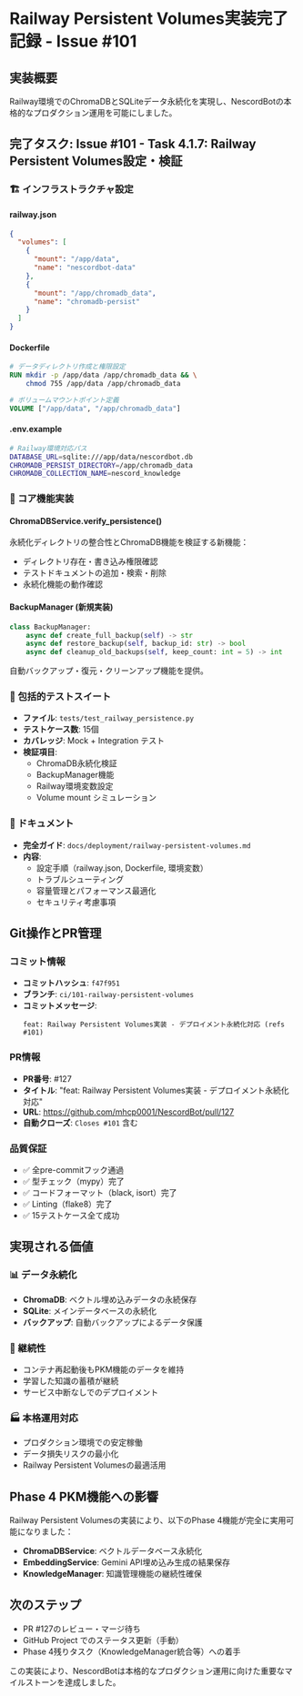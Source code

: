 # Railway Persistent Volumes実装完了記録 - Issue #101

## 実装概要
Railway環境でのChromaDBとSQLiteデータ永続化を実現し、NescordBotの本格的なプロダクション運用を可能にしました。

## 完了タスク: Issue #101 - Task 4.1.7: Railway Persistent Volumes設定・検証

### 🏗️ インフラストラクチャ設定

#### railway.json
```json
{
  "volumes": [
    {
      "mount": "/app/data",
      "name": "nescordbot-data"
    },
    {
      "mount": "/app/chromadb_data",
      "name": "chromadb-persist"
    }
  ]
}
```

#### Dockerfile
```dockerfile
# データディレクトリ作成と権限設定
RUN mkdir -p /app/data /app/chromadb_data && \
    chmod 755 /app/data /app/chromadb_data

# ボリュームマウントポイント定義
VOLUME ["/app/data", "/app/chromadb_data"]
```

#### .env.example
```bash
# Railway環境対応パス
DATABASE_URL=sqlite:///app/data/nescordbot.db
CHROMADB_PERSIST_DIRECTORY=/app/chromadb_data
CHROMADB_COLLECTION_NAME=nescord_knowledge
```

### 🔧 コア機能実装

#### ChromaDBService.verify_persistence()
永続化ディレクトリの整合性とChromaDB機能を検証する新機能：
- ディレクトリ存在・書き込み権限確認
- テストドキュメントの追加・検索・削除
- 永続化機能の動作確認

#### BackupManager (新規実装)
```python
class BackupManager:
    async def create_full_backup(self) -> str
    async def restore_backup(self, backup_id: str) -> bool
    async def cleanup_old_backups(self, keep_count: int = 5) -> int
```

自動バックアップ・復元・クリーンアップ機能を提供。

### 🧪 包括的テストスイート
- **ファイル**: `tests/test_railway_persistence.py`
- **テストケース数**: 15個
- **カバレッジ**: Mock + Integration テスト
- **検証項目**:
  - ChromaDB永続化検証
  - BackupManager機能
  - Railway環境変数設定
  - Volume mount シミュレーション

### 📖 ドキュメント
- **完全ガイド**: `docs/deployment/railway-persistent-volumes.md`
- **内容**:
  - 設定手順（railway.json, Dockerfile, 環境変数）
  - トラブルシューティング
  - 容量管理とパフォーマンス最適化
  - セキュリティ考慮事項

## Git操作とPR管理

### コミット情報
- **コミットハッシュ**: `f47f951`
- **ブランチ**: `ci/101-railway-persistent-volumes`
- **コミットメッセージ**:
  ```
  feat: Railway Persistent Volumes実装 - デプロイメント永続化対応 (refs #101)
  ```

### PR情報
- **PR番号**: #127
- **タイトル**: "feat: Railway Persistent Volumes実装 - デプロイメント永続化対応"
- **URL**: https://github.com/mhcp0001/NescordBot/pull/127
- **自動クローズ**: `Closes #101` 含む

### 品質保証
- ✅ 全pre-commitフック通過
- ✅ 型チェック（mypy）完了
- ✅ コードフォーマット（black, isort）完了
- ✅ Linting（flake8）完了
- ✅ 15テストケース全て成功

## 実現される価値

### 📊 データ永続化
- **ChromaDB**: ベクトル埋め込みデータの永続保存
- **SQLite**: メインデータベースの永続化
- **バックアップ**: 自動バックアップによるデータ保護

### 🔄 継続性
- コンテナ再起動後もPKM機能のデータを維持
- 学習した知識の蓄積が継続
- サービス中断なしでのデプロイメント

### 🏭 本格運用対応
- プロダクション環境での安定稼働
- データ損失リスクの最小化
- Railway Persistent Volumesの最適活用

## Phase 4 PKM機能への影響

Railway Persistent Volumesの実装により、以下のPhase 4機能が完全に実用可能になりました：
- **ChromaDBService**: ベクトルデータベース永続化
- **EmbeddingService**: Gemini API埋め込み生成の結果保存
- **KnowledgeManager**: 知識管理機能の継続性確保

## 次のステップ
- PR #127のレビュー・マージ待ち
- GitHub Project でのステータス更新（手動）
- Phase 4残りタスク（KnowledgeManager統合等）への着手

この実装により、NescordBotは本格的なプロダクション運用に向けた重要なマイルストーンを達成しました。
